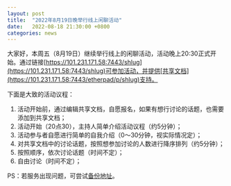 ```yaml
---
layout: post
title:  "2022年8月19日晚举行线上闲聊活动"
date:   2022-08-18 21:30:00 +0800
categories: news
---
```

大家好，本周五（8月19日）继续举行线上的闲聊活动，活动晚上20:30正式开始。通过链接[https://101.231.171.58:7443/shlug](https://101.231.171.58:7443/shlug)可参加活动，并提供[共享文档](https://101.231.171.58:7443/etherpad/p/shlug)支持。

下面是大致的活动议程：

1. 活动开始前，通过编辑共享文档，自愿报名，如果有想行讨论的话题，也需要添加到共享文档；
2. 活动开始（20点30），主持人简单介绍活动议程（约5分钟）；
3. 活动参与者自愿进行简单的自我介绍（0～30分钟，视实际情况定）；
4. 对共享文档中的讨论话题，按照想参加讨论的人数进行降序排列（约5分钟）；
5. 按照顺序，依次讨论话题（时间不定）；
6. 自由讨论（时间不定）；

PS：若服务出现问题，可尝试[备份地址](https://jitsi.ycy.me/shlug)。
